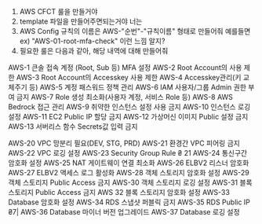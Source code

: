 1. AWS CFCT 룰을 만들거야
2. template 파일을 만들어주면되는거야 너는
3. AWS Config 규칙의 이름은 AWS-"순번"-"규칙이름" 형태로 만들어줘 예를들면
ex) "AWS-01-root-mfa-check" 이런 느낌 알지?
4. 필요한 룰은 다음과 같아, 해당 내역에 대해 만들어줘

AWS-1	큰솔 접속 계정 (Root, Sub 등) MFA 설정
AWS-2	Root Account의 사용 제한
AWS-3	Root Account의 Accesskey 사용 제한
AWS-4	Accesskey관리(키 교체주기 등)
AWS-5	계정 패스워드 정책 관리
AWS-6	IAM 사용자/그룹 Admin 권한 부여 금지
AWS-7	Role 생성 최소화(사용자 계정, 서비스 Role 등)
AWS-8	AWS Bedrock 접근 관리
AWS-9	취약한 인스턴스 설정 사용 금지
AWS-10	인스턴스 로깅 설정
AWS-11	EC2 Public IP 할당 금지
AWS-12 	가상머신 이미지 Public 설정 금지
AWS-13 	서버리스 함수 Secrets값 입력 금지

AWS-20 VPC 망분리 필요(DEV, STG, PRD)
AWS-21 환경간 VPC 피어링 금지
AWS-22 VPC 로깅 설정
AWS-23 Security Group Rule ₴ 21
AWS-24 통신구간 암호화 설정
AWS-25 NAT 게이트웨이 연결 최소화
AWS-26 ELBV2 리스너 암호화
AWS-27 ELBV2 액세스 로그 활성화
AWS-28 객체 스토리지 암호화 설정
AWS-29 객체 스토리지 Public Access 금지
AWS-30 객체 스토리지 로깅 설정
AWS-31 블록 스토리지 Public Access 금지
AWS 32 블록 스토리지 암호화 설정
AWS-33 Database 암호화 설정
AWS-34 RDS 스냅샷 퍼블릭 금지
AWS-35 RDS Public IP ₴7|
AWS-36 Database 마이너 버전 업그레이드
AWS-37 Database 로깅 설정
